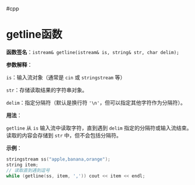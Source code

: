 #cpp

# getline函数

**函数签名**：`istream& getline(istream& is, string& str, char delim);`

**参数解释**：

`is`：输入流对象（通常是 `cin` 或 `stringstream` 等）

`str`：存储读取结果的字符串对象。

`delim`：指定分隔符（默认是换行符 `'\n'`，但可以指定其他字符作为分隔符）。

**用法**：

`getline` 从 `is` 输入流中读取字符，直到遇到 `delim` 指定的分隔符或输入流结束。读取的内容会存储到 `str` 中，但不会包括分隔符。

**示例**：

```cpp
stringstream ss("apple,banana,orange");
string item;
// 读取直到遇到逗号
while (getline(ss, item, ',')) cout << item << endl;
```
